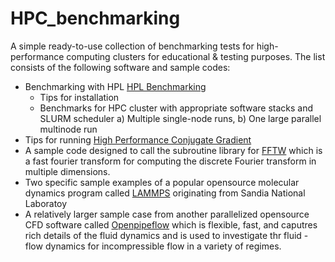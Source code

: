# HPC_benchmarking
A simple ready-to-use collection of benchmarking tests for high-performance computing clusters for educational &amp; testing purposes. 
The list consists of the following software and sample codes:

* Benchmarking with HPL [HPL Benchmarking](./HPL/README.md)
    *  Tips for installation
    *  Benchmarks for HPC cluster with appropriate software stacks and SLURM scheduler a) Multiple single-node runs, b) One large parallel multinode run   
* Tips for running [High Performance Conjugate Gradient](./HPCG/README.md)
* A sample code designed to call the subroutine library for [FFTW](http://www.fftw.org/benchfft/) which is a fast fourier transform for computing the discrete Fourier transform in multiple dimensions.
* Two specific sample examples of a popular opensource molecular dynamics program called [LAMMPS](https://www.lammps.org/#gsc.tab=0) originating from Sandia National Laboratoy
* A relatively larger sample case from another parallelized opensource CFD software called [Openpipeflow](https://openpipeflow.org/index.php?title=Main_Page) which is flexible, fast, and caputres rich details of the fluid dynamics and is used to investigate thr fluid -flow dynamics for incompressible flow in a variety of regimes.


